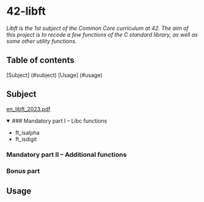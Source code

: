 # 42-libft
_Libft is the 1st subject of the Common Core curriculum at 42. The aim of this project is to recode a few functions of the C standard library, as well as some other utility functions._

## Table of contents
[Subject] (#subject)
[Usage] (#usage)

## Subject
[en_libft_2023.pdf](https://github.com/teresa-chow/42-libft/files/13047809/en_libft_2023.pdf)

<details open>
<summary>### Mandatory part I – Libc functions</summary>
  
* ft_isalpha
* ft_isdigit
</details>

### Mandatory part II – Additional functions
### Bonus part

## Usage

